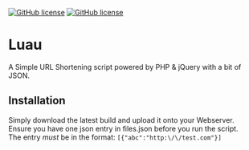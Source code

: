 [![GitHub license](https://img.shields.io/badge/license-AGPL-blue.svg)](https://raw.githubusercontent.com/luqmanyasin/Luau/master/LICENSE) [![GitHub license](https://img.shields.io/badge/Dynasty-Decapitated-blue.svg)](https://raw.githubusercontent.com/luqmanyasin/Luau/master/LICENSE)
# Luau
A Simple URL Shortening script powered by PHP & jQuery with a bit of JSON.

## Installation
Simply download the latest build and upload it onto your Webserver.  
Ensure you have one json entry in files.json before you run the script.   
The entry *must* be in the format: `[{"abc":"http:\/\/test.com"}]`


